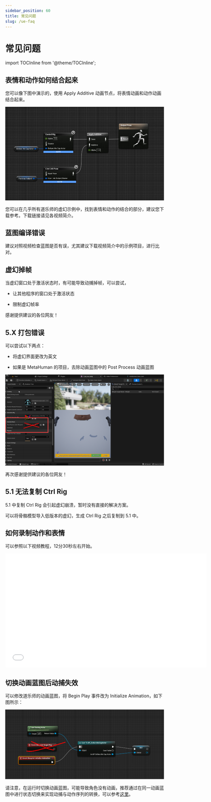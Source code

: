 ```yaml
---
sidebar_position: 60
title: 常见问题
slug: /ue-faq
---	
```


# 常见问题

import TOCInline from '@theme/TOCInline';

<TOCInline toc={toc} />

## 表情和动作如何结合起来

您可以像下图中演示的，使用 Apply Additive 动画节点，将表情动画和动作动画结合起来。

![](../../img/20231113153601.jpg)

您可以在几乎所有道乐师的虚幻示例中，找到表情和动作的结合的部分，建议您下载参考。下载链接请见各视频简介。

## 蓝图编译错误

建议对照视频检查蓝图是否有误，尤其建议下载视频简介中的示例项目，进行比对。

## 虚幻掉帧

当虚幻窗口处于激活状态时，有可能导致动捕掉帧，可以尝试，

- 让其他程序的窗口处于激活状态

- 限制虚幻帧率

感谢提供建议的各位网友！

## 5.X 打包错误

可以尝试以下两点：

- 将虚幻界面更改为英文

- 如果是 MetaHuman 的项目，去除动画蓝图中的 Post Process 动画蓝图

![](../../img/2023_11_03_23_28_05-DollarsMetaHuman_FC.png)

再次感谢提供建议的各位网友！

## 5.1 无法复制 Ctrl Rig

5.1 中复制 Ctrl Rig 会引起虚幻崩溃，暂时没有直接的解决方案。

可以将骨骼模型导入低版本的虚幻，生成 Ctrl Rig 之后复制到 5.1 中。

## 如何录制动作和表情

可以参照以下视频教程，12分30秒左右开始。

<iframe src="//player.bilibili.com/player.html?bvid=BV1n14y1N7QU&autoplay=0&t=757.9" width="640" height="360" scrolling="no" border="0" frameborder="no" framespacing="0" allowfullscreen="true"> </iframe>

## 切换动画蓝图后动捕失效

可以修改道乐师的动画蓝图，将 Begin Play 事件改为 Initialize Animation，如下图所示：

![](../../img/566c2b857ae79a7f2b2c60a417bb0bb21911024894.png)

请注意，在运行时切换动画蓝图，可能导致角色没有动画，推荐通过在同一动画蓝图中进行状态切换来实现动捕与动作序列的转换，可以参考[这里](/ue-adv)。


